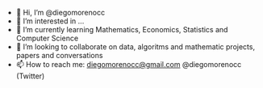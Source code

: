 - 👋 Hi, I’m @diegomorenocc
- 👀 I’m interested in ...
- 🌱 I’m currently learning Mathematics, Economics, Statistics and Computer Science
- 💞️ I’m looking to collaborate on data, algoritms and mathematic projects, papers and conversations
- 📫 How to reach me:
                      diegomorenocc@gmail.com
                      @diegomorenocc             (Twitter)

<!---
diegomorenocc/diegomorenocc is a ✨ special ✨ repository because its `README.md` (this file) appears on your GitHub profile.
You can click the Preview link to take a look at your changes.
--->
